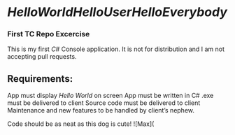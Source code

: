 # *HelloWorldHelloUserHelloEverybody*
### First TC Repo Excercise



This is my first *C#* Console application. It is not for distribution and I am not accepting pull requests.

## Requirements:

App must display *Hello World* on screen
App must be written in C#
.exe must be delivered to client
Source code must be delivered to client
Maintenance and new features to be handled by client’s nephew.

Code should be as neat as this dog is cute!
![Max](


